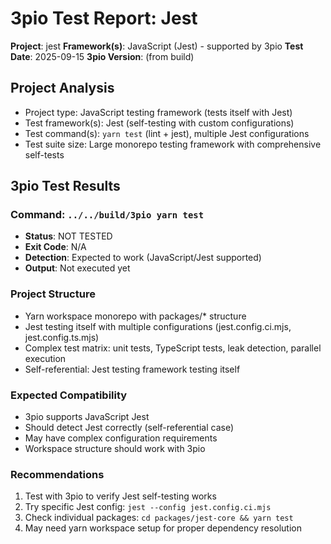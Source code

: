 # 3pio Test Report: Jest

**Project**: jest
**Framework(s)**: JavaScript (Jest) - supported by 3pio
**Test Date**: 2025-09-15
**3pio Version**: (from build)

## Project Analysis
- Project type: JavaScript testing framework (tests itself with Jest)
- Test framework(s): Jest (self-testing with custom configurations)
- Test command(s): `yarn test` (lint + jest), multiple Jest configurations
- Test suite size: Large monorepo testing framework with comprehensive self-tests

## 3pio Test Results
### Command: `../../build/3pio yarn test`
- **Status**: NOT TESTED
- **Exit Code**: N/A
- **Detection**: Expected to work (JavaScript/Jest supported)
- **Output**: Not executed yet

### Project Structure
- Yarn workspace monorepo with packages/* structure
- Jest testing itself with multiple configurations (jest.config.ci.mjs, jest.config.ts.mjs)
- Complex test matrix: unit tests, TypeScript tests, leak detection, parallel execution
- Self-referential: Jest testing framework testing itself

### Expected Compatibility
- 3pio supports JavaScript Jest
- Should detect Jest correctly (self-referential case)
- May have complex configuration requirements
- Workspace structure should work with 3pio

### Recommendations
1. Test with 3pio to verify Jest self-testing works
2. Try specific Jest config: `jest --config jest.config.ci.mjs`
3. Check individual packages: `cd packages/jest-core && yarn test`
4. May need yarn workspace setup for proper dependency resolution